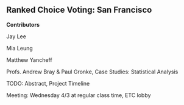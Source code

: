 ## Ranked Choice Voting: San Francisco

**Contributors**

Jay Lee

Mia Leung 

Matthew Yancheff

Profs. Andrew Bray & Paul Gronke, Case Studies: Statistical Analysis

TODO: Abstract, Project Timeline

Meeting: Wednesday 4/3 at regular class time, ETC lobby  